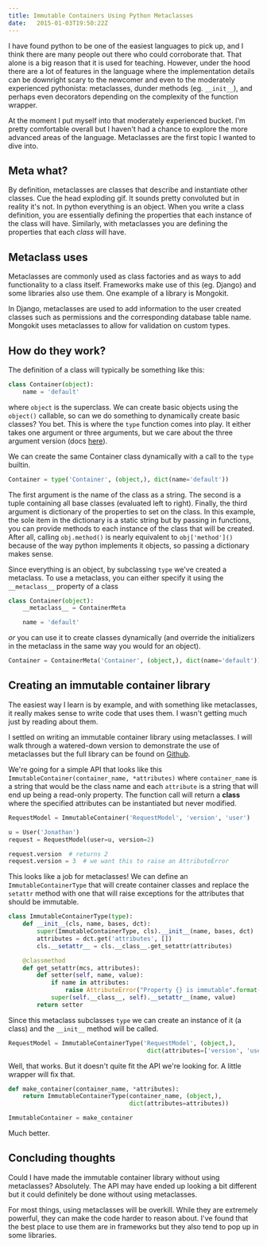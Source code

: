 ```yaml
---
title: Immutable Containers Using Python Metaclasses
date:   2015-01-03T19:50:22Z
---
```


I have found python to be one of the easiest languages to pick up, and I think there are many people out there who could corroborate that. That alone is a big reason that it is used for teaching. However, under the hood there are a lot of features in the language where the implementation details can be downright scary to the newcomer and even to the moderately experienced pythonista: metaclasses, dunder methods (eg. `__init__`), and perhaps even decorators depending on the complexity of the function wrapper.

At the moment I put myself into that moderately experienced bucket. I'm pretty comfortable overall but I haven't had a chance to explore the more advanced areas of the language. Metaclasses are the first topic I wanted to dive into.

## Meta what?
By definition, metaclasses are classes that describe and instantiate other classes. Cue the head exploding gif. It sounds pretty convoluted but in reality it's not. In python everything is an object. When you write a class definition, you are essentially defining the properties that each instance of the class will have. Similarly, with metaclasses you are defining the properties that each *class* will have.

## Metaclass uses
Metaclasses are commonly used as class factories and as ways to add functionality to a class itself. Frameworks make use of this (eg. Django) and some libraries also use them. One example of a library is Mongokit.

In Django, metaclasses are used to add information to the user created classes such as permissions and the corresponding database table name. Mongokit uses metaclasses to allow for validation on custom types.

## How do they work?
The definition of a class will typically be something like this:

``` python
class Container(object):
    name = 'default'
```

where `object` is the superclass. We can create basic objects using the `object()` callable, so can we do something to dynamically create basic classes? You bet. This is where the `type` function comes into play. It either takes one argument or three arguments, but we care about the three argument version (docs [here](https://docs.python.org/2/library/functions.html#type)).

We can create the same Container class dynamically with a call to the `type` builtin.

``` python
Container = type('Container', (object,), dict(name='default'))
```

The first argument is the name of the class as a string. The second is a tuple containing all base classes (evaluated left to right). Finally, the third argument is dictionary of the properties to set on the class. In this example, the sole item in the dictionary is a static string but by passing in functions, you can provide methods to each instance of the class that will be created. After all, calling `obj.method()` is nearly equivalent to `obj['method']()` because of the way python implements it objects, so passing a dictionary makes sense.

Since everything is an object, by subclassing `type` we've created a metaclass. To use a metaclass, you can either specify it using the `__metaclass__` property of a class

``` python
class Container(object):
    __metaclass__ = ContainerMeta

    name = 'default'
```

*or* you can use it to create classes dynamically (and override the initializers in the metaclass in the same way you would for an object).

``` python
Container = ContainerMeta('Container', (object,), dict(name='default'))
```

## Creating an immutable container library
The easiest way I learn is by example, and with something like metaclasses, it really makes sense to write code that uses them. I wasn't getting much just by reading about them.

I settled on writing an immutable container library using metaclasses. I will walk through a watered-down version to demonstrate the use of metaclasses but the full library can be found on [Github](https://github.com/jcomo/immut).

We're going for a simple API that looks like this `ImmutableContainer(container_name, *attributes)` where `container_name` is a string that would be the class name and each `attribute` is a string that will end up being a read-only property. The function call will return a **class** where the specified attributes can be instantiated but never modified.

``` python
RequestModel = ImmutableContainer('RequestModel', 'version', 'user')

u = User('Jonathan')
request = RequestModel(user=u, version=2)

request.version  # returns 2
request.version = 3  # we want this to raise an AttributeError
```

This looks like a job for metaclasses! We can define an `ImmutableContainerType` that will create container classes and replace the `setattr` method with one that will raise exceptions for the attributes that should be immutable.

``` python
class ImmutableContainerType(type):
    def __init__(cls, name, bases, dct):
        super(ImmutableContainerType, cls).__init__(name, bases, dct)
        attributes = dct.get('attributes', [])
        cls.__setattr__ = cls.__class__.get_setattr(attributes)

    @classmethod
    def get_setattr(mcs, attributes):
        def setter(self, name, value):
            if name in attributes:
                raise AttributeError("Property {} is immutable".format(name))
            super(self.__class__, self).__setattr__(name, value)
        return setter
```

Since this metaclass subclasses `type` we can create an instance of it (a class) and the `__init__` method will be called.

``` python
RequestModel = ImmutableContainerType('RequestModel', (object,),
                                       dict(attributes=['version', 'user']))
```

Well, that works. But it doesn't quite fit the API we're looking for. A little wrapper will fix that.

``` python
def make_container(container_name, *attributes):
    return ImmutableContainerType(container_name, (object,),
                                  dict(attributes=attributes))

ImmutableContainer = make_container
```

Much better.


## Concluding thoughts
Could I have made the immutable container library without using metaclasses? Absolutely. The API may have ended up looking a bit different but it could definitely be done without using metaclasses.

For most things, using metaclasses will be overkill. While they are extremely powerful, they can make the code harder to reason about. I've found that the best place to use them are in frameworks but they also tend to pop up in some libraries. 
